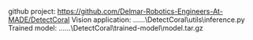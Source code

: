 github project: https://github.com/Delmar-Robotics-Engineers-At-MADE/DetectCoral
Vision application: ..\..\..\DetectCoral\utils\inference.py
Trained model: ..\..\..\DetectCoral\trained-model\model.tar.gz